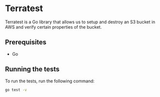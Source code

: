 # Terratest

Terratest is a Go library that allows us to setup and destroy an S3 bucket in AWS and verify certain properties of the bucket.

## Prerequisites

- Go

## Running the tests

To run the tests, run the following command:

```bash
go test -v
```
